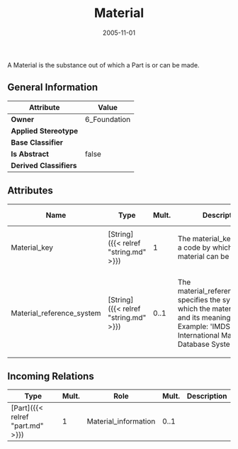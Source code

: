 ﻿---
title: Material
toc: false
type: specs
date: "2005-11-01"
draft: false
specification: KBL
version: 2.3.sr1
documentType: "Recommendation"
elementType: Class
classes:
  - Material
menu_name: kbl-2.3.sr1
---
<p>A Material is the substance out of which a Part is or can be made.</p>

## General Information

| Attribute               | Value |
|-------------------------|-------|
| **Owner**               | 6_Foundation |
| **Applied Stereotype**  |   |
| **Base Classifier**     |   |
| **Is Abstract**         | false |
| **Derived Classifiers** |   |

## Attributes
|  Name  |  Type  |  Mult.  |  Description  |  Owning Classifier  |
|--------|--------|---------|---------------|--------------|
|Material_key | [String]({{< relref "string.md" >}}) | 1 | <p>The material_key specifies a code by which the material can be identified.</p> | [Material]({{< relref "material.md" >}}) |
|Material_reference_system | [String]({{< relref "string.md" >}}) | 0..1 | <p>The material_reference_system specifies the system in which the material_key and its meaning is defined. Example:  'IMDS' for the International Material Database System.</p> | [Material]({{< relref "material.md" >}}) |

##  Incoming Relations
|    Type  |   Mult.  |   Role    |   Mult.   |   Description  |
|----------|----------|-----------|-----------|----------------|
| [Part]({{< relref "part.md" >}}) | 1 | Material_information | 0..1 |  |

